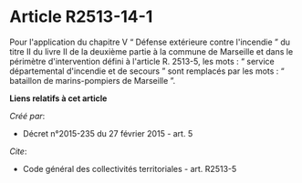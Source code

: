 # Article R2513-14-1

Pour l'application du chapitre V “ Défense extérieure contre l'incendie ” du titre II du livre II de la deuxième partie à la
commune de Marseille et dans le périmètre d'intervention défini à l'article R. 2513-5, les mots : “ service départemental
d'incendie et de secours ” sont remplacés par les mots : “ bataillon de marins-pompiers de Marseille ”.

**Liens relatifs à cet article**

_Créé par_:

  - Décret n°2015-235 du 27 février 2015 - art. 5

_Cite_:

  - Code général des collectivités territoriales - art. R2513-5
